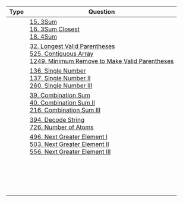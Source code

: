 | Type | Question |
|:-:|-|
| | [15. 3Sum](https://github.com/103style/LeetCode/blob/master/Array/15.%203Sum.md) <br> [16. 3Sum Closest](https://github.com/103style/LeetCode/blob/master/Array/16.%203Sum%20Closest.md) <br> [18. 4Sum](https://github.com/103style/LeetCode/blob/master/Array/18.%204Sum.md) |
| | [32. Longest Valid Parentheses](https://github.com/103style/LeetCode/blob/master/String/32.%20Longest%20Valid%20Parentheses.md) <br> [525. Contiguous Array](https://github.com/103style/LeetCode/blob/master/Hash%20Table/525.%20Contiguous%20Array.md) <br> [1249. Minimum Remove to Make Valid Parentheses](https://github.com/103style/LeetCode/blob/master/String/1249.%20Minimum%20Remove%20to%20Make%20Valid%20Parentheses.md)|
| | [136. Single Number](https://github.com/103style/LeetCode/blob/master/Bit%20Manipulation/136.%20Single%20Number.md) <br> [137. Single Number II](https://github.com/103style/LeetCode/blob/master/Bit%20Manipulation/137.%20Single%20Number%20II.md) <br> [260. Single Number III](https://github.com/103style/LeetCode/blob/master/Bit%20Manipulation/260.%20Single%20Number%20III.md) |
| | [39. Combination Sum](https://github.com/103style/LeetCode/blob/master/Array/39.%20Combination%20Sum.md) <br> [40. Combination Sum II](https://github.com/103style/LeetCode/blob/master/Array/40.%20Combination%20Sum%20II.md) <br> [216. Combination Sum III](https://github.com/103style/LeetCode/blob/master/Array/216.%20Combination%20Sum%20III.md) |
| | [394. Decode String](https://github.com/103style/LeetCode/blob/master/Stack/394.%20Decode%20String.md) <br> [726. Number of Atoms](https://github.com/103style/LeetCode/blob/master/Stack/726.%20Number%20of%20Atoms.md) |
| | [496. Next Greater Element I](https://github.com/103style/LeetCode/blob/master/Stack/496.%20Next%20Greater%20Element%20I.md) <br> [503. Next Greater Element II](https://github.com/103style/LeetCode/blob/master/Stack/503.%20Next%20Greater%20Element%20II.md) <br> [556. Next Greater Element III](https://github.com/103style/LeetCode/blob/master/String/556.%20Next%20Greater%20Element%20III.md) |
| | []() <br> []() |
| | []() <br> []() |
| | []() <br> []() |
| | []() <br> []() |
